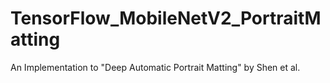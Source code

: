 # TensorFlow_MobileNetV2_PortraitMatting
An Implementation to "Deep Automatic Portrait Matting" by Shen et al.
